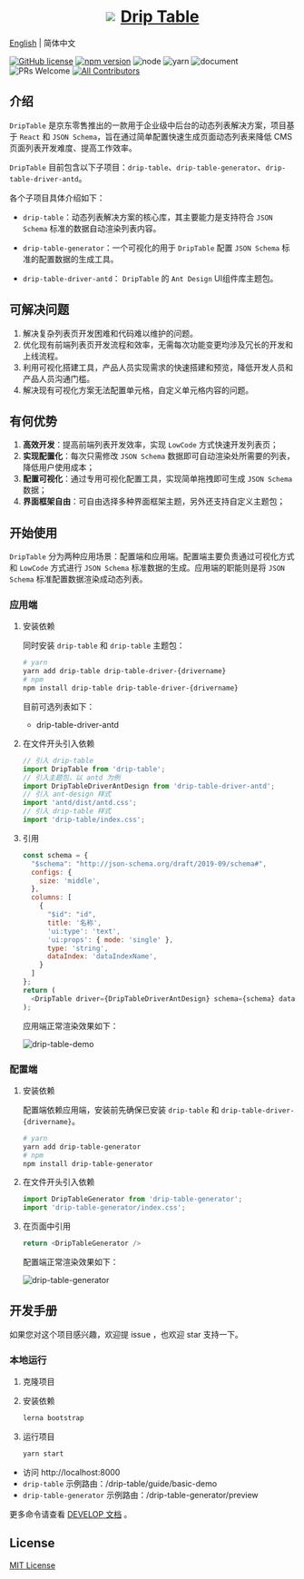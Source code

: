<a href='http://drip-table.jd.com/'>
  <h1 style="display: flex; align-items: center; justify-content: center">
    <img src='https://storage.360buyimg.com/imgtools/7e0e546a96-d962c880-f9a2-11eb-bf08-d585041b7c80.svg'/>
    <span style="margin-left: 10px">Drip Table</span>
  </h1>
</a>

[English](./README.md) | 简体中文

<!-- ALL-CONTRIBUTORS-BADGE:START - Do not remove or modify this section -->
[contributors]: https://img.shields.io/badge/all_contributors-2-orange.svg?style=flat-square 'Number of contributors on All-Contributors'
<!-- ALL-CONTRIBUTORS-BADGE:END -->

[![GitHub license](https://img.shields.io/badge/license-MIT-blue.svg)](./LICENSE)
[![npm version](https://img.shields.io/npm/v/drip-table.svg?style=flat)](https://www.npmjs.com/package/drip-table)
![node](https://img.shields.io/badge/node-%3E%3D13.14.0-blue.svg)
![yarn](https://img.shields.io/badge/yarn-%3E%3D1.0.0-blue.svg)
![document](https://img.shields.io/badge/documentation-yes-brightgreen.svg)
![PRs Welcome](https://img.shields.io/badge/PRs-welcome-brightgreen.svg)
[![All Contributors][contributors]](./CONTRIBUTORS.md)

## 介绍

`DripTable` 是京东零售推出的一款用于企业级中后台的动态列表解决方案，项目基于 `React` 和 `JSON Schema`，旨在通过简单配置快速生成页面动态列表来降低 CMS 页面列表开发难度、提高工作效率。

`DripTable` 目前包含以下子项目：`drip-table`、`drip-table-generator`、`drip-table-driver-antd`。

各个子项目具体介绍如下：

- `drip-table`：动态列表解决方案的核心库，其主要能力是支持符合 `JSON Schema` 标准的数据自动渲染列表内容。

- `drip-table-generator`：一个可视化的用于 `DripTable` 配置 `JSON Schema` 标准的配置数据的生成工具。

- `drip-table-driver-antd`： `DripTable` 的 `Ant Design` UI组件库主题包。

## 可解决问题

1. 解决复杂列表页开发困难和代码难以维护的问题。
2. 优化现有前端列表页开发流程和效率，无需每次功能变更均涉及冗长的开发和上线流程。
3. 利用可视化搭建工具，产品人员实现需求的快速搭建和预览，降低开发人员和产品人员沟通门槛。
4. 解决现有可视化方案无法配置单元格，自定义单元格内容的问题。

## 有何优势

1. **高效开发**：提高前端列表开发效率，实现 `LowCode` 方式快速开发列表页；
2. **实现配置化**：每次只需修改 `JSON Schema` 数据即可自动渲染处所需要的列表，降低用户使用成本；
3. **配置可视化**：通过专用可视化配置工具，实现简单拖拽即可生成 `JSON Schema` 数据；
4. **界面框架自由**：可自由选择多种界面框架主题，另外还支持自定义主题包；

## 开始使用

`DripTable` 分为两种应用场景：配置端和应用端。配置端主要负责通过可视化方式和 `LowCode` 方式进行 `JSON Schema` 标准数据的生成。应用端的职能则是将 `JSON Schema` 标准配置数据渲染成动态列表。

### 应用端

1. 安装依赖

    同时安装 `drip-table` 和 `drip-table` 主题包：

    ```sh
    # yarn
    yarn add drip-table drip-table-driver-{drivername}
    # npm
    npm install drip-table drip-table-driver-{drivername}
    ```

    目前可选列表如下：

    * drip-table-driver-antd

2. 在文件开头引入依赖

    ```js
    // 引入 drip-table
    import DripTable from 'drip-table';
    // 引入主题包，以 antd 为例
    import DripTableDriverAntDesign from 'drip-table-driver-antd';
    // 引入 ant-design 样式
    import 'antd/dist/antd.css';
    // 引入 drip-table 样式
    import 'drip-table/index.css';
    ```

3. 引用

    ```js
    const schema = {
      "$schema": "http://json-schema.org/draft/2019-09/schema#",
      configs: {
        size: 'middle',
      },
      columns: [
        {
          "$id": "id",
          title: '名称',
          'ui:type': 'text',
          'ui:props': { mode: 'single' },
          type: 'string',
          dataIndex: 'dataIndexName',
        }
      ]
    };
    return (
      <DripTable driver={DripTableDriverAntDesign} schema={schema} dataSource={[]} />
    );
    ```

    应用端正常渲染效果如下：

    ![drip-table-demo](https://img13.360buyimg.com/imagetools/jfs/t1/217000/18/7528/191045/61b6d9ebE1c96d83b/a63b8edce7757bd8.png)

### 配置端

1. 安装依赖

    配置端依赖应用端，安装前先确保已安装 `drip-table` 和 `drip-table-driver-{drivername}`。

    ```sh
    # yarn
    yarn add drip-table-generator
    # npm
    npm install drip-table-generator
    ```

2. 在文件开头引入依赖

    ```js
    import DripTableGenerator from 'drip-table-generator';
    import 'drip-table-generator/index.css';
    ```

3. 在页面中引用

    ```js
    return <DripTableGenerator />
    ```

    配置端正常渲染效果如下：

    ![drip-table-generator](https://img10.360buyimg.com/imagetools/jfs/t1/156921/40/23673/32845/618bbc9eE7957906c/6fb6d6afe73b4238.jpg)

## 开发手册

如果您对这个项目感兴趣，欢迎提 issue ，也欢迎 star 支持一下。

### 本地运行

1. 克隆项目

2. 安装依赖

    ```sh
    lerna bootstrap
    ```

3. 运行项目

    ```sh
    yarn start
    ```

* 访问 http://localhost:8000
* `drip-table` 示例路由：/drip-table/guide/basic-demo
* `drip-table-generator` 示例路由：/drip-table-generator/preview

更多命令请查看 [DEVELOP 文档](./DEVELOP.zh-CN.md) 。

## License
[MIT License](./LICENSE)
